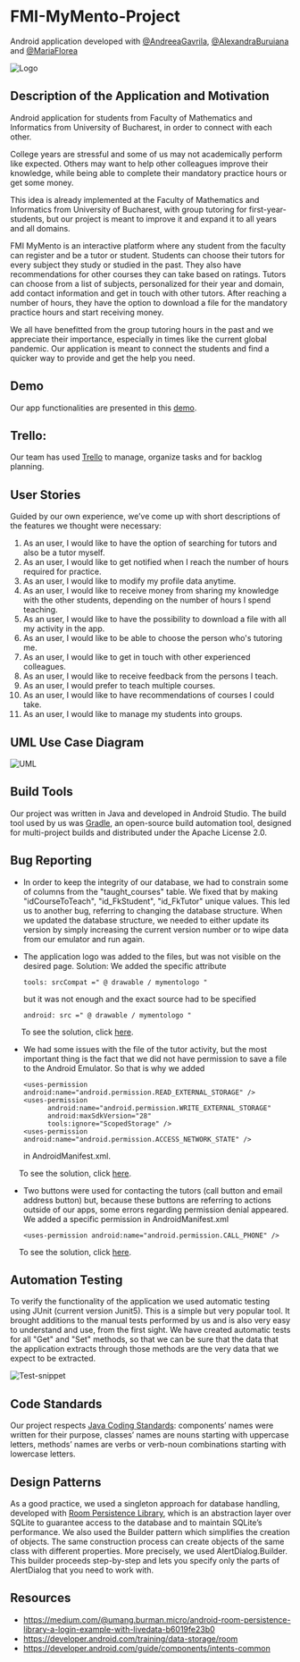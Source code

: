 # FMI-MyMento-Project

Android application developed with [@AndreeaGavrila](https://github.com/AndreeaGavrila), [@AlexandraBuruiana](https://github.com/alexandraburu23) and [@MariaFlorea](https://github.com/FloreaMaria)

![Logo](https://github.com/CojocaruAlexandraFlavia/FMI-MyMento-Project/blob/master/images/mymentologo.png)

## Description of the Application and Motivation
Android application for students from Faculty of Mathematics and Informatics from University of Bucharest, in order to connect with each other.

College years are stressful and some of us may not academically perform like expected. Others may want to help other colleagues improve their knowledge, while being able to complete their mandatory practice hours or get some money.

This idea is already implemented at the Faculty of Mathematics and Informatics from University of Bucharest, with group tutoring for first-year-students, but our project is meant to improve it and expand it to all years and all domains.

FMI MyMento is an interactive platform where any student from the faculty can register and be a tutor or student. Students can choose their tutors for every subject they study or studied in the past. They also have recommendations for other courses they can take based on ratings. Tutors can choose from a list of subjects, personalized for their year and domain, add contact information and get in touch with other tutors. After reaching a number of hours, they have the option to download a file for the mandatory practice hours and start receiving money.

We all have benefitted from the group tutoring hours in the past and we appreciate their importance, especially in times like the current global pandemic. Our application is meant to connect the students and find a quicker way to provide and get the help you need.

## Demo
Our app functionalities are presented in this [demo](https://drive.google.com/file/d/1fDCVYM80pdGuc5NRgZ0eGq9Z8IiIMg_M/view?usp=sharing).

## Trello:
Our team has used [Trello](https://trello.com/b/oPfsRaeX) to manage, organize tasks and for backlog planning.

## User Stories
Guided by our own experience, we’ve come up with short descriptions of the features we thought were necessary:
1. As an user, I would like to have the option of searching for tutors and also be a tutor myself.
2. As an user, I would like to get notified when I reach the number of hours required for practice.
3. As an user, I would like to modify my profile data anytime.
4. As an user, I would like to receive money from sharing my knowledge with the other students, depending on the number of hours I spend teaching.
5. As an user, I would like to have the possibility to download a file with all my activity in the app.
6. As an user, I would like to be able to choose the person who's tutoring me.
7. As an user, I would like to get in touch with other experienced colleagues.
8. As an user, I would like to receive feedback from the persons I teach.
9. As an user, I would prefer to teach multiple courses.
10. As an user, I would like to have recommendations of courses I could take.
11. As an user, I would like to manage my students into groups.

## UML Use Case Diagram
![UML](https://github.com/CojocaruAlexandraFlavia/FMI-MyMento-Project/blob/master/images/UML.png)

## Build Tools
Our project was written in Java and developed in Android Studio. The build tool used by us was [Gradle](https://gradle.org/), an open-source build automation tool, designed for multi-project builds and distributed under the Apache License 2.0.

## Bug Reporting

* In order to keep the integrity of our database, we had to constrain some of columns from the "taught_courses" table.
We fixed that by making "idCourseToTeach", "id_FkStudent", "id_FkTutor" unique values.
This led us to another bug, referring to changing the database structure. When we updated the database structure, we needed
to either update its version by simply increasing the current version number or to wipe data from
our emulator and run again.

* The application logo was added to the files, but was not visible on the desired page. Solution: We added the specific attribute
  ```android
  tools: srcCompat =" @ drawable / mymentologo "
  ```
  but it was not enough and the exact source had to be specified
  ```android
  android: src =" @ drawable / mymentologo "
  ```
&nbsp;&nbsp;&nbsp;&nbsp;  To see the solution, click [here](https://github.com/CojocaruAlexandraFlavia/FMI-MyMento-Project/commit/028b77945241e157abee7f269d8019a279d28963).

* We had some issues with the file of the tutor activity, but the most important thing is the fact that we did not have permission to save a file to the Android Emulator.
So that is why we added
  ```android
  <uses-permission android:name="android.permission.READ_EXTERNAL_STORAGE" />
  <uses-permission
        android:name="android.permission.WRITE_EXTERNAL_STORAGE"
        android:maxSdkVersion="28"
        tools:ignore="ScopedStorage" />
  <uses-permission android:name="android.permission.ACCESS_NETWORK_STATE" />
   ```
   in AndroidManifest.xml.

 &nbsp;&nbsp;&nbsp;&nbsp;To see the solution, click [here](https://github.com/CojocaruAlexandraFlavia/FMI-MyMento-Project/commit/a2198ebedc42db5115ff0312ab9ac449fdca3e1d#diff-7fa6aef292187a049f7a4d6060d8df3ba212d838789c78940bd363344b1c38cd).

 * Two buttons were used for contacting the tutors (call button and email address button) but, because these buttons are referring to actions outside of our apps, some errors regarding permission denial appeared. We added a specific permission in AndroidManifest.xml
   ```android
   <uses-permission android:name="android.permission.CALL_PHONE" />
   ```

  &nbsp;&nbsp;&nbsp;&nbsp;To see the solution, click [here](https://github.com/CojocaruAlexandraFlavia/FMI-MyMento-Project/commit/6833ee82eb8941231de5999ffc510da2713f7e88).




## Automation Testing
To verify the functionality of the application we used automatic testing using JUnit (current version Junit5). This is a simple but very popular tool. It brought additions to the manual tests performed by us and is also very easy to understand and use, from the first sight. We have created automatic tests for all "Get" and "Set" methods, so that we can be sure that the data that the application extracts through those methods are the very data that we expect to be extracted.

![Test-snippet](https://github.com/CojocaruAlexandraFlavia/FMI-MyMento-Project/blob/master/images/test.png)

## Code Standards
Our project respects [Java Coding Standards](https://google.github.io/styleguide/javaguide.html): components’ names were written for their purpose, classes’ names are nouns starting with uppercase letters, methods’ names are verbs or verb-noun combinations starting with lowercase letters.

## Design Patterns
As a good practice, we used a singleton approach for database handling, developed with [Room Persistence Library](https://developer.android.com/jetpack/androidx/releases/room), which is an abstraction layer over SQLite to guarantee access to the database and to maintain SQLite’s performance.
We also used the Builder pattern which simplifies the creation of objects. The same construction process can create objects of the same class with different properties. More precisely, we used AlertDialog.Builder. This builder proceeds step-by-step and lets you specify only the parts of AlertDialog that you need to work with.

## Resources

* https://medium.com/@umang.burman.micro/android-room-persistence-library-a-login-example-with-livedata-b6019fe23b0
* https://developer.android.com/training/data-storage/room
* https://developer.android.com/guide/components/intents-common




